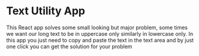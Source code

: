 # Text Utility App

This React app solves some small looking but major problem, some times we want our long text to be in uppercase only similarly in lowercase only. In this app you just need to copy and paste the text in the text area and by just one click you can get the solution for your problem




